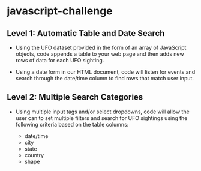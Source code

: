 # javascript-challenge

## Level 1: Automatic Table and Date Search 




- Using the UFO dataset provided in the form of an array of JavaScript objects, code appends a table to your web page and then adds new rows of data for each UFO sighting.



- Using a date form in our HTML document, code will listen for events and search through the date/time column to find rows that match user input.



## Level 2: Multiple Search Categories 


- Using multiple input tags and/or select dropdowns, code will allow the user can to set multiple filters and search for UFO sightings using the following criteria based on the table columns:

  - date/time
  - city
  - state
  - country
  - shape




